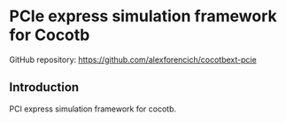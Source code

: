 # PCIe express simulation framework for Cocotb

GitHub repository: https://github.com/alexforencich/cocotbext-pcie

## Introduction

PCI express simulation framework for cocotb.
